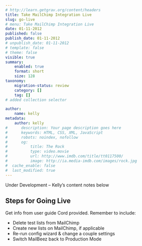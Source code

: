 ```yaml
---
# http://learn.getgrav.org/content/headers
title: Take MailChimp Integration Live
slug: go-live
# menu: Take MailChimp Integration Live
date: 01-11-2012
published: false
publish_date: 01-11-2012
# unpublish_date: 01-11-2012
# template: false
# theme: false
visible: true
summary:
    enabled: true
    format: short
    size: 128
taxonomy:
    migration-status: review
    category: []
    tag: []
# added collection selector

author:
    name: kelly
metadata:
    author: kelly
#      description: Your page description goes here
#      keywords: HTML, CSS, XML, JavaScript
#      robots: noindex, nofollow
#      og:
#          title: The Rock
#          type: video.movie
#          url: http://www.imdb.com/title/tt0117500/
#          image: http://ia.media-imdb.com/images/rock.jpg
#  cache_enable: false
#  last_modified: true
---
```


Under Development – Kelly’s content notes below

## Steps for Going Live

Get info from user guide Cord provided. Remember to include:  
 - Delete test lists from MailChimp  
 - Create new lists on MailChimp, if applicable  
 - Re-run config wizard & change a couple settings  
 - Switch MailBeez back to Production Mode

